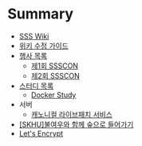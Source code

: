 # Summary

* [SSS Wiki](README.md)
* [위키 수정 가이드](HowToEdit.md)
* [행사 목록](events/index.md)
  * [제1회 SSSCON](events/ssscon1st.md)
  * [제2회 SSSCON](events/ssscon2st.md)
* [스터디 목록](studies/index.md)
  * [Docker Study](studies/docker-study.md)
* 서버
  * [캐노니컬 라이브패치 서비스](server/canonical-livepatch.md)
* [\[SKHU\]불여우와 함께 숲으로 들어가기](skhu-forest-with-firefox.md)
* [Let's Encrypt](letsencrypt.md)
